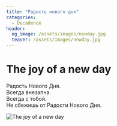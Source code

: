 ```yaml
---
title: "Радость нового дня"
categories:
  - Decadence
header:
  og_image: /assets/images/newday.jpg
  teaser: /assets/images/newday.jpg
---
```


The joy of a new day
====================

Радость Нового Дня.  
Всегда внезапна.  
Всегда с тобой.  
Не сбежишь от Радости Нового Дня.  

![The joy of a new day][newday]

[newday]: https://anti.science/assets/images/newday.jpg

